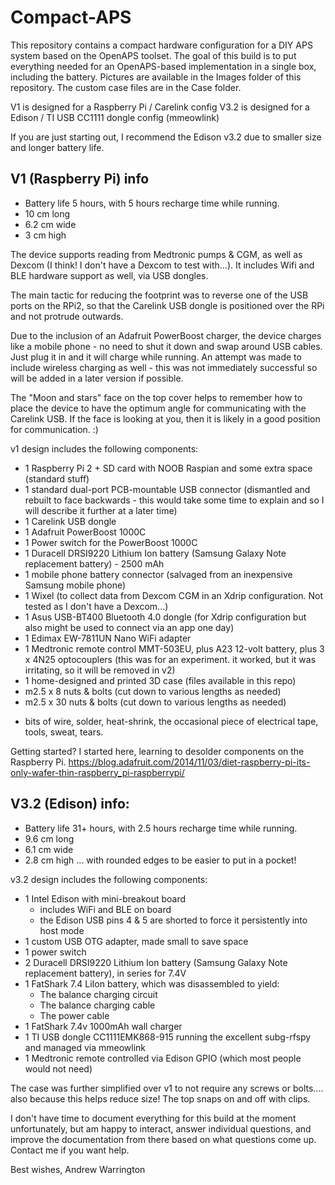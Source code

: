 # Compact-APS

This repository contains a compact hardware configuration for a DIY APS system based on the OpenAPS toolset. The goal of this build is to put everything needed for an OpenAPS-based implementation in a single box, including the battery. Pictures are available in the Images folder of this repository. The custom case files are in the Case folder.

V1 is designed for a Raspberry Pi / Carelink config
V3.2 is designed for a Edison / TI USB CC1111 dongle config (mmeowlink)

If you are just starting out, I recommend the Edison v3.2 due to smaller size and longer battery life.

## V1 (Raspberry Pi) info

- Battery life 5 hours, with 5 hours recharge time while running.
- 10 cm long
- 6.2 cm wide
- 3 cm high

The device supports reading from Medtronic pumps & CGM, as well as Dexcom (I think! I don't have a Dexcom to test with...). It includes Wifi and BLE hardware support as well, via USB dongles.

The main tactic for reducing the footprint was to reverse one of the USB ports on the RPi2, so that the Carelink USB dongle is positioned over the RPi and not protrude outwards.

Due to the inclusion of an Adafruit PowerBoost charger, the device charges like a mobile phone - no need to shut it down and swap around USB cables. Just plug it in and it will charge while running. An attempt was made to include wireless charging as well - this was not immediately successful so will be added in a later version if possible.

The "Moon and stars" face on the top cover helps to remember how to place the device to have the optimum angle for communicating with the Carelink USB. If the face is looking at you, then it is likely in a good position for communication. :)

v1 design includes the following components:

- 1 Raspberry Pi 2 + SD card with NOOB Raspian and some extra space (standard stuff)
- 1 standard dual-port PCB-mountable USB connector (dismantled and rebuilt to face backwards - this would take some time to explain and so I will describe it further at a later time)
- 1 Carelink USB dongle
- 1 Adafruit PowerBoost 1000C
- 1 Power switch for the PowerBoost 1000C
- 1 Duracell DRSI9220 Lithium Ion battery (Samsung Galaxy Note replacement battery) - 2500 mAh
- 1 mobile phone battery connector (salvaged from an inexpensive Samsung mobile phone)
- 1 Wixel (to collect data from Dexcom CGM in an Xdrip configuration. Not tested as I don't have a Dexcom...)
- 1 Asus USB-BT400 Bluetooth 4.0 dongle (for Xdrip configuration but also might be used to connect via an app one day)
- 1 Edimax EW-7811UN Nano WiFi adapter
- 1 Medtronic remote control MMT-503EU, plus A23 12-volt battery, plus 3 x 4N25 optocouplers (this was for an experiment. it worked, but it was irritating, so it will be removed in v2)
- 1 home-designed and printed 3D case (files available in this repo)
- m2.5 x 8 nuts & bolts (cut down to various lengths as needed)
- m2.5 x 30 nuts & bolts (cut down to various lengths as needed)

+ bits of wire, solder, heat-shrink, the occasional piece of electrical tape, tools, sweat, tears.

Getting started? I started here, learning to desolder components on the Raspberry Pi.
https://blog.adafruit.com/2014/11/03/diet-raspberry-pi-its-only-wafer-thin-raspberry_pi-raspberrypi/

## V3.2 (Edison) info:
- Battery life 31+ hours, with 2.5 hours recharge time while running.
- 9.6 cm long
- 6.1 cm wide
- 2.8 cm high
... with rounded edges to be easier to put in a pocket!

v3.2 design includes the following components:
- 1 Intel Edison with mini-breakout board
    - includes WiFi and BLE on board
    - the Edison USB pins 4 & 5 are shorted to force it persistently into host mode
- 1 custom USB OTG adapter, made small to save space
- 1 power switch
- 2 Duracell DRSI9220 Lithium Ion battery (Samsung Galaxy Note replacement battery), in series for 7.4V
- 1 FatShark 7.4 LiIon battery, which was disassembled to yield:
    - The balance charging circuit
    - The balance charging cable
    - The power cable
- 1 FatShark 7.4v 1000mAh wall charger
- 1 TI USB dongle CC1111EMK868-915 running the excellent subg-rfspy and managed via mmeowlink
- 1 Medtronic remote controlled via Edison GPIO (which most people would not need)

The case was further simplified over v1 to not require any screws or bolts.... also because this helps reduce size! The top snaps on and off with clips.

I don't have time to document everything for this build at the moment unfortunately, but am happy to interact, answer individual questions, and improve the documentation from there based on what questions come up. Contact me if you want help.

Best wishes, Andrew Warrington
